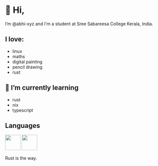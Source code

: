 # 👋 Hi, 
I’m @abhi-xyz and I'm a student at Sree Sabareesa College Kerala, India.

## I love:
- linux
- maths
- digital painting
- pencil drawing
- rust

## 🌱 I’m currently learning
- rust
- nix
- typescript

## Languages

<img src="https://github.com/rust-lang/rust-artwork/blob/master/logo/rust-logo-128x128.png" height="50"> <img src="https://search.nixos.org/images/nix-logo.png" height="50">

Rust is the way.


<!---
abhi-xyz/abhi-xyz is a ✨ special ✨ repository because its `README.md` (this file) appears on your GitHub profile.
You can click the Preview link to take a look at your changes.
--->
